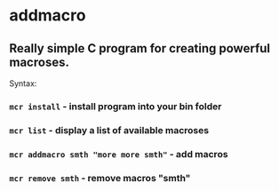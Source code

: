 # addmacro
Really simple C program for creating powerful macroses.
---
Syntax:
### ```mcr install``` - install program into your bin folder
### ```mcr list``` - display a list of available macroses
### ```mcr addmacro smth "more more smth"``` - add macros
### ```mcr remove smth``` - remove macros "smth"
